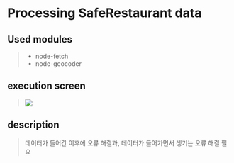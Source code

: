 # Processing SafeRestaurant data

## Used modules

> - node-fetch
> - node-geocoder

## execution screen

> <img src="./images/restaurantDB.png">

## description

> 데이터가 들어간 이후에 오류 해결과, 데이터가 들어가면서 생기는 오류 해결 필요